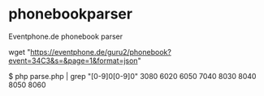 # phonebookparser
Eventphone.de phonebook parser

wget "https://eventphone.de/guru2/phonebook?event=34C3&s=&page=1&format=json"


$ php parse.php | grep "[0-9]0[0-9]0"
3080
6020
6050
7040
8030
8040
8050
8060


